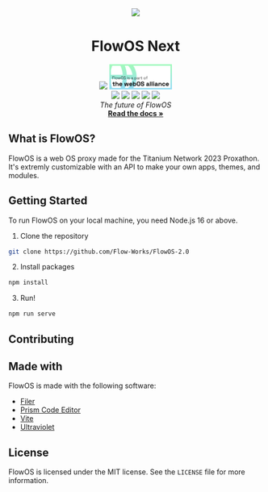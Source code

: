 <div align="center">
  <img src="https://raw.githubusercontent.com/Flow-Works/FlowOS-2.0/master/src/assets/flow.png" width="100px">
 
  # FlowOS Next

  <img src="https://cdn.rawgit.com/standard/standard/master/badge.svg" height="50">
  <a href="https://discord.gg/axUqK8CN2n"><img src="./src/assets/badge.png" height="50"></a><br/>

  <img src="https://img.shields.io/github/stars/flow-works/flowos-2.0?style=for-the-badge" />
  <img src="https://img.shields.io/github/issues-pr/flow-works/flowos-2.0?style=for-the-badge" />
  <img src="https://img.shields.io/github/forks/flow-works/flowos-2.0?style=for-the-badge&color=orange" />
  <img src="https://img.shields.io/github/commit-activity/t/Flow-Works/FlowOS-2.0?style=for-the-badge&color=violet" />
  <img src="https://img.shields.io/github/actions/workflow/status/flow-works/flowos-2.0/build.yml?style=for-the-badge" />

  <br>
  <i>The future of FlowOS</i>
  <br>
  <a href="https://docs.flow-works.me"><strong>Read the docs »</strong></a>
  <br>
  
</div>

## What is FlowOS?

FlowOS is a web OS proxy made for the Titanium Network 2023 Proxathon. It's extremly customizable with an API to make your own apps, themes, and modules.

## Getting Started

To run FlowOS on your local machine, you need Node.js 16 or above. 

1. Clone the repository
```bash
git clone https://github.com/Flow-Works/FlowOS-2.0
```
2. Install packages
```bash
npm install
```
3. Run!
```bash
npm run serve
```
## Contributing


## Made with
FlowOS is made with the following software:
* [Filer](https://github.com/filerjs/filer)
* [Prism Code Editor](https://github.com/FIameCaster/prism-code-editor)
* [Vite](https://vitejs.dev)
* [Ultraviolet](https://github.com/titaniumnetwork-dev/ultraviolet)

## License
FlowOS is licensed under the MIT license. See the `LICENSE` file for more information.
